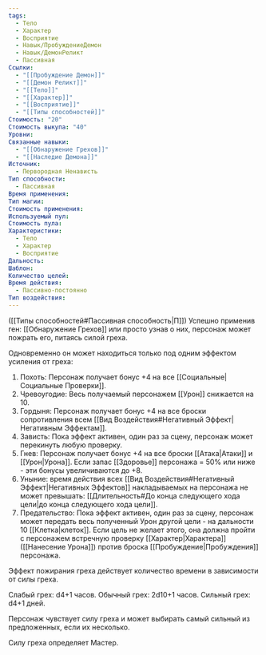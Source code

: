 ```yaml
---
tags:
  - Тело
  - Характер
  - Восприятие
  - Навык/ПробуждениеДемон
  - Навык/ДемонРеликт
  - Пассивная
Ссылки:
  - "[[Пробуждение Демон]]"
  - "[[Демон Реликт]]"
  - "[[Тело]]"
  - "[[Характер]]"
  - "[[Восприятие]]"
  - "[[Типы способностей]]"
Стоимость: "20"
Стоимость выкупа: "40"
Уровни: 
Связанные навыки:
  - "[[Обнаружение Грехов]]"
  - "[[Наследие Демона]]"
Источник:
  - Первородная Ненависть
Тип способности:
  - Пассивная
Время применения: 
Тип магии: 
Стоимость применения: 
Используемый пул: 
Стоимость пула: 
Характеристики:
  - Тело
  - Характер
  - Восприятие
Дальность: 
Шаблон: 
Количество целей: 
Время действия:
  - Пассивно-постоянно
Тип воздействия:
---
```

([[Типы способностей#Пассивная способность|П]]) Успешно применив ген: [[Обнаружение Грехов]] или просто узнав о них, персонаж может пожрать его, питаясь силой греха. 

Одновременно он может находиться только под одним эффектом усиления от греха:

1. Похоть: Персонаж получает бонус +4 на все [[Социальные|Социальные Проверки]].
2. Чревоугодие: Весь получаемый персонажем [[Урон]] снижается на 10. 
3. Гордыня: Персонаж получает бонус +4 на все броски сопротивления всем [[Вид Воздействия#Негативный Эффект|Негативным Эффектам]].
4. Зависть: Пока эффект активен, один раз за сцену, персонаж может перекинуть любую проверку. 
5. Гнев: Персонаж получает бонус +4 на все броски [[Атака|Атаки]] и [[Урон|Урона]]. Если запас [[Здоровье]] персонажа = 50% или ниже - эти бонусы увеличиваются до +8.  
6. Уныние: время действия всех [[Вид Воздействия#Негативный Эффект|Негативных Эффектов]] накладываемых на персонажа не может превышать: [[Длительность#До конца следующего хода цели|до конца следующего хода цели]].
7. Предательство: Пока эффект активен, один раз за сцену, персонаж может передать весь полученный Урон другой цели - на дальности 10 [[Клетка|клеток]]. Если цель не желает этого, она должна пройти с персонажем встречную проверку [[Характер|Характера]] ([[Нанесение Урона]]) против броска [[Пробуждение|Пробуждения]] персонажа. 

Эффект пожирания греха действует количество времени в зависимости от силы греха.

Слабый грех: d4+1 часов.
Обычный грех: 2d10+1 часов. 
Сильный грех: d4+1 дней. 

Персонаж чувствует силу греха и может выбирать самый сильный из предложенных, если их несколько.

Силу греха определяет Мастер. 
